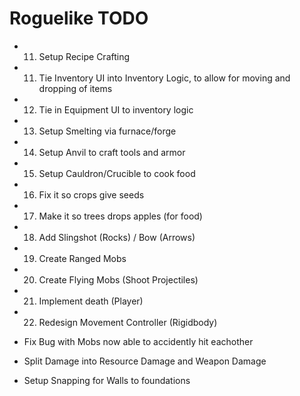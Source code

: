 # Roguelike TODO

[//]: # (- Fix AI Pathfinding not functioning.)
[//]: # (- Tie in Loot Tables)
[//]: # (- Setup Mobs Targeting Builds as well)
[//]: # (- 1. Tie in stats to inventory stats display)
[//]: # (- 2. Setup Chat Feed for picking up powerups ex: Loganphx picked up Extra Jump)
[//]: # (- 3. Setup INCREASE_HEALTH, INCREASE_STAMINA, SLOW_HUNGER, and EXTRA_MELEE_DAMAGE Powerups)
[//]: # (- 4. Setup Health Regen + Shield Regen &#40;Player&#41;)
[//]: # (- 5. Health Bar for Entities )
[//]: # (- 6. Setup Player Equipment Component)
[//]: # (- 7. Tie in Equipment UI)
[//]: # (- 8. Day/Night Cycle)
[//]: # (- 09. Mob Spawning at Night)
[//]: # (- 10. Setup Crafting via workbench)
- 11. Setup Recipe Crafting
- 11. Tie Inventory UI into Inventory Logic, to allow for moving and dropping of items
- 12. Tie in Equipment UI to inventory logic
- 13. Setup Smelting via furnace/forge
- 14. Setup Anvil to craft tools and armor
- 15. Setup Cauldron/Crucible to cook food
- 16. Fix it so crops give seeds
- 17. Make it so trees drops apples (for food)
- 18. Add Slingshot (Rocks) / Bow (Arrows)
- 19. Create Ranged Mobs
- 20. Create Flying Mobs (Shoot Projectiles)
- 21. Implement death (Player)
- 22. Redesign Movement Controller (Rigidbody)

- Fix Bug with Mobs now able to accidently hit eachother
- Split Damage into Resource Damage and Weapon Damage
- Setup Snapping for Walls to foundations